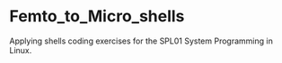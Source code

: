 # Femto_to_Micro_shells
Applying shells coding exercises for the SPL01 System Programming in Linux.
